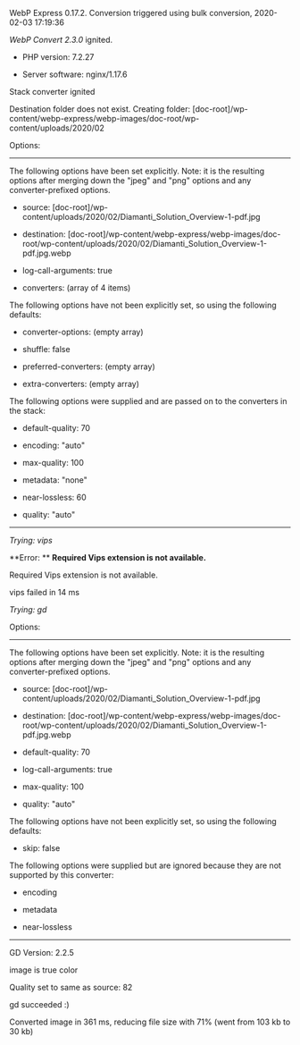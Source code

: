 WebP Express 0.17.2. Conversion triggered using bulk conversion, 2020-02-03 17:19:36

*WebP Convert 2.3.0*  ignited.
- PHP version: 7.2.27
- Server software: nginx/1.17.6

Stack converter ignited
Destination folder does not exist. Creating folder: [doc-root]/wp-content/webp-express/webp-images/doc-root/wp-content/uploads/2020/02

Options:
------------
The following options have been set explicitly. Note: it is the resulting options after merging down the "jpeg" and "png" options and any converter-prefixed options.
- source: [doc-root]/wp-content/uploads/2020/02/Diamanti_Solution_Overview-1-pdf.jpg
- destination: [doc-root]/wp-content/webp-express/webp-images/doc-root/wp-content/uploads/2020/02/Diamanti_Solution_Overview-1-pdf.jpg.webp
- log-call-arguments: true
- converters: (array of 4 items)

The following options have not been explicitly set, so using the following defaults:
- converter-options: (empty array)
- shuffle: false
- preferred-converters: (empty array)
- extra-converters: (empty array)

The following options were supplied and are passed on to the converters in the stack:
- default-quality: 70
- encoding: "auto"
- max-quality: 100
- metadata: "none"
- near-lossless: 60
- quality: "auto"
------------


*Trying: vips* 

**Error: ** **Required Vips extension is not available.** 
Required Vips extension is not available.
vips failed in 14 ms

*Trying: gd* 

Options:
------------
The following options have been set explicitly. Note: it is the resulting options after merging down the "jpeg" and "png" options and any converter-prefixed options.
- source: [doc-root]/wp-content/uploads/2020/02/Diamanti_Solution_Overview-1-pdf.jpg
- destination: [doc-root]/wp-content/webp-express/webp-images/doc-root/wp-content/uploads/2020/02/Diamanti_Solution_Overview-1-pdf.jpg.webp
- default-quality: 70
- log-call-arguments: true
- max-quality: 100
- quality: "auto"

The following options have not been explicitly set, so using the following defaults:
- skip: false

The following options were supplied but are ignored because they are not supported by this converter:
- encoding
- metadata
- near-lossless
------------

GD Version: 2.2.5
image is true color
Quality set to same as source: 82
gd succeeded :)

Converted image in 361 ms, reducing file size with 71% (went from 103 kb to 30 kb)
